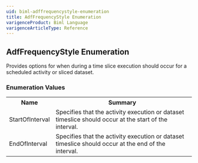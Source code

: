 ```yaml
---
uid: biml-adffrequencystyle-enumeration
title: AdfFrequencyStyle Enumeration
varigenceProduct: Biml Language
varigenceArticleType: Reference
---
```


## AdfFrequencyStyle Enumeration<div class="LanguageSummary"><div class ="SummaryItem">Provides options for when during a time slice execution should occur for a scheduled activity or sliced dataset.</div></div><div class="EnumValueGroup">### Enumeration Values<table id="EnumValue" class="MemberList"><tbody><tr><th class="MemberNameColumnHeader">Name</th><th class="MemberSummaryColumnHeader">Summary</th></tr><tr class="cd0"><td class="MemberName">StartOfInterval</td><td class="MemberSummary"><div class ="SummaryItem">Specifies that the activity execution or dataset timeslice should occur at the start of the interval.</div> </td></tr><tr class="cd1"><td class="MemberName">EndOfInterval</td><td class="MemberSummary"><div class ="SummaryItem">Specifies that the activity execution or dataset timeslice should occur at the end of the interval.</div> </td></tr></tbody></table></div>